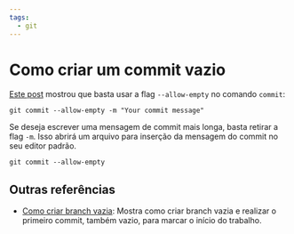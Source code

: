```yaml
---
tags:
  - git
---
```


# Como criar um commit vazio

[Este post](https://graphite.dev/guides/empty-commit) mostrou que basta usar a flag `--allow-empty` no comando `commit`:

```
git commit --allow-empty -m "Your commit message"
```

Se deseja escrever uma mensagem de commit mais longa, basta retirar a flag `-m`.
Isso abrirá um arquivo para inserção da mensagem do commit no seu editor padrão.

```
git commit --allow-empty
```

## Outras referências

- [Como criar branch vazia](./20250311_como_criar_branch_vazia.md): Mostra como criar branch vazia e realizar o primeiro commit, também vazio, para marcar o início do trabalho.
